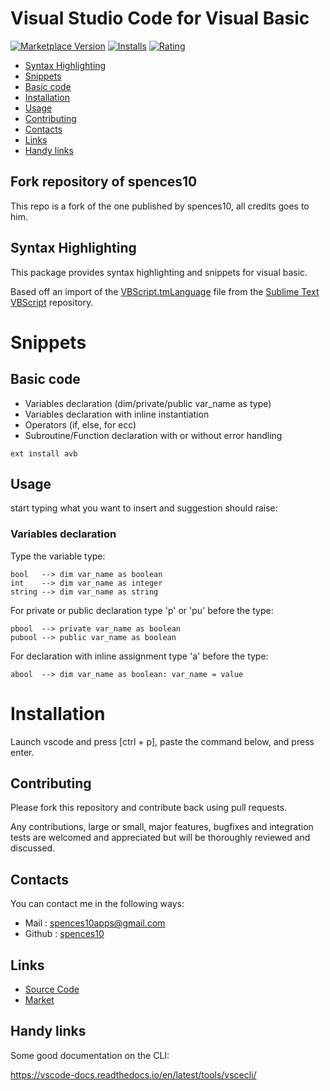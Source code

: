 # Visual Studio Code for Visual Basic

[![Marketplace Version](https://vsmarketplacebadge.apphb.com/version/aferri.avb.svg)](https://marketplace.visualstudio.com/items?itemName=aferri.avb)
[![Installs](https://vsmarketplacebadge.apphb.com/installs/aferri.avb.svg)](https://marketplace.visualstudio.com/items?itemName=aferri.avb)
[![Rating](https://vsmarketplacebadge.apphb.com/rating/aferri.avb.svg)](https://marketplace.visualstudio.com/items?itemName=aferri.avb)

<!-- TOC depthFrom:2 -->

- [Syntax Highlighting](#syntax-highlighting)
- [Snippets](#snippets)
- [Basic code](#basic-code)
- [Installation](#installation)
- [Usage](#usage)
- [Contributing](#contributing)
- [Contacts](#contacts)
- [Links](#links)
- [Handy links](#handy-links)

<!-- /TOC -->

## Fork repository of spences10

This repo is a fork of the one published by spences10, all credits goes to him.

## Syntax Highlighting

This package provides syntax highlighting and snippets for visual basic.

Based off an import of the
[VBScript.tmLanguage](https://github.com/SublimeText/VBScript/blob/master/VBScript.tmLanguage)
file from the
[Sublime Text VBScript](https://github.com/SublimeText/VBScript)
repository.

# Snippets

## Basic code

- Variables declaration (dim/private/public var_name as type)
- Variables declaration with inline instantiation
- Operators (if, else, for ecc)
- Subroutine/Function declaration with or without error handling
```
ext install avb
```

## Usage

start typing what you want to insert and suggestion should raise:

### Variables declaration

Type the variable type:

```
bool   --> dim var_name as boolean
int    --> dim var_name as integer
string --> dim var_name as string
```

For private or public declaration type 'p' or 'pu' before the type:

```
pbool  --> private var_name as boolean
pubool --> public var_name as boolean
```

For declaration with inline assignment type 'a' before the type:

```
abool  --> dim var_name as boolean: var_name = value
```

# Installation

Launch vscode and press [ctrl + p], paste the command below, and press enter.


## Contributing

Please fork this repository and contribute back using pull requests.

Any contributions, large or small, major features, bugfixes and
integration tests are welcomed and appreciated but will be thoroughly
reviewed and discussed.

## Contacts

You can contact me in the following ways:

- Mail : [spences10apps@gmail.com](mailto:spences10apps@gmail.com)
- Github : [spences10](https://github.com/spences10)

## Links

- [Source Code](https://github.com/spences10/vscode-vba)
- [Market](https://marketplace.visualstudio.com/items?itemName=spences10.VBA)

## Handy links

Some good documentation on the CLI:

https://vscode-docs.readthedocs.io/en/latest/tools/vscecli/
